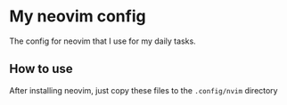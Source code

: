 # My neovim config

The config for neovim that I use for my daily tasks.

## How to use

After installing neovim, just copy these files to the `.config/nvim` directory
